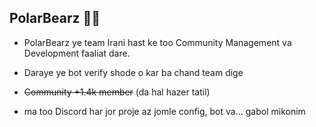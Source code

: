 ## PolarBearz 🐻‍❄️

- PolarBearz ye team Irani hast ke too Community Management va Development faaliat dare.

- Daraye ye bot verify shode o kar ba chand team dige

- ~~Community +1.4k member~~ (da hal hazer tatil)

- ma too Discord har jor proje az jomle config, bot va... gabol mikonim

